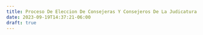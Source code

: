 ```yaml
---
title: Proceso De Eleccion De Consejeras Y Consejeros De La Judicatura
date: 2023-09-19T14:37:21-06:00
draft: true
---
```


